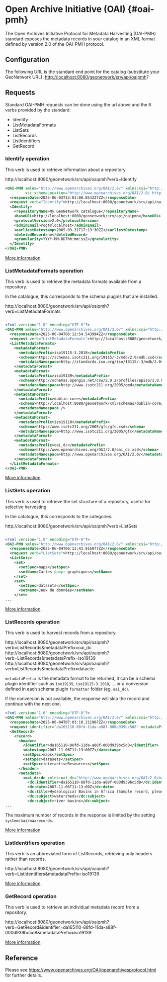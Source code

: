 # Open Archive Initiative (OAI) {#oai-pmh}

The Open Archives Initiative Protocol for Metadata Harvesting (OAI-PMH) standard exposes the metadata records in your catalog in an XML format defined by version 2.0 of the OAI-PMH protocol.

## Configuration

The following URL is the standard end point for the catalog (substitute your GeoNetwork URL): <http://localhost:8080/geonetwork/srv/api/oaipmh>?

## Requests

Standard OAI-PMH requests can be done using the url above and the 6 verbs provided by the standard:

-   Identify
-   ListMetadataFormats
-   ListSets
-   ListRecords
-   ListIdentifiers
-   GetRecord


### Identify operation

This verb is used to retrieve information about a repository.

http://localhost:8080/geonetwork/srv/api/oaipmh?verb=Identify

```xml
<OAI-PMH xmlns="http://www.openarchives.org/OAI/2.0/" xmlns:xsi="http://www.w3.org/2001/XMLSchema-instance"
         xsi:schemaLocation="http://www.openarchives.org/OAI/2.0/ http://www.openarchives.org/OAI/2.0/OAI-PMH.xsd">
  <responseDate>2025-06-03T13:03:08.054227ZZ</responseDate>
  <request verb="Identify">http://localhost:8080/geonetwork/srv/api/oaipmh</request>
  <Identify>
    <repositoryName>My GeoNetwork catalogue</repositoryName>
    <baseURL>http://localhost:8080/geonetwork/srv/api/oaipmh</baseURL>
    <protocolVersion>2.0</protocolVersion>
    <adminEmail>root@localhost</adminEmail>
    <earliestDatestamp>2005-03-31T17:13:30ZZ</earliestDatestamp>
    <deletedRecord>no</deletedRecord>
    <granularity>YYYY-MM-DDThh:mm:ssZ</granularity>
  </Identify>
</OAI-PMH>
```


[More information](https://www.openarchives.org/OAI/openarchivesprotocol.html#Identify).

### ListMetadataFormats operation

This verb is used to retrieve the metadata formats available from a repository.

In the catalogue, this corresponds to the schema plugins that are installed.

http://localhost:8080/geonetwork/srv/api/oaipmh?verb=ListMetadataFormats

```xml

<?xml version="1.0" encoding="UTF-8"?>
<OAI-PMH xmlns="http://www.openarchives.org/OAI/2.0/" xmlns:xsi="http://www.w3.org/2001/XMLSchema-instance" xsi:schemaLocation="http://www.openarchives.org/OAI/2.0/ http://www.openarchives.org/OAI/2.0/OAI-PMH.xsd">
  <responseDate>2025-06-04T06:12:54.543994ZZ</responseDate>
  <request verb="ListMetadataFormats">http://localhost:8080/geonetwork/srv/api/oaipmh</request>
  <ListMetadataFormats>
    <metadataFormat>
      <metadataPrefix>iso19115-3.2018</metadataPrefix>
      <schema>https://schemas.isotc211.org/19115/-3/mdb/2.0/mdb.xsd</schema>
      <metadataNamespace>http://standards.iso.org/iso/19115/-3/mdb/2.0</metadataNamespace>
    </metadataFormat>
    <metadataFormat>
      <metadataPrefix>iso19139</metadataPrefix>
      <schema>http://schemas.opengis.net/csw/2.0.2/profiles/apiso/1.0.0/apiso.xsd</schema>
      <metadataNamespace>http://www.isotc211.org/2005/gmd</metadataNamespace>
    </metadataFormat>
    <metadataFormat>
      <metadataPrefix>dublin-core</metadataPrefix>
      <schema>http://localhost:8080/geonetwork/xml/schemas/dublin-core/schema.xsd</schema>
      <metadataNamespace />
    </metadataFormat>
    <metadataFormat>
      <metadataPrefix>iso19110</metadataPrefix>
      <schema>http://www.isotc211.org/2005/gfc/gfc.xsd</schema>
      <metadataNamespace>http://www.isotc211.org/2005/gfc</metadataNamespace>
    </metadataFormat>
    <metadataFormat>
      <metadataPrefix>oai_dc</metadataPrefix>
      <schema>http://www.openarchives.org/OAI/2.0/oai_dc.xsd</schema>
      <metadataNamespace>http://www.openarchives.org/OAI/2.0/</metadataNamespace>
    </metadataFormat>
  </ListMetadataFormats>
</OAI-PMH>
```


[More information](https://www.openarchives.org/OAI/openarchivesprotocol.html#ListMetadataFormats).

### ListSets operation

This verb is used to retrieve the set structure of a repository, useful for selective harvesting.

In the catalogue, this corresponds to the categories.

http://localhost:8080/geonetwork/srv/api/oaipmh?verb=ListSets

```xml

<?xml version="1.0" encoding="UTF-8"?>
<OAI-PMH xmlns="http://www.openarchives.org/OAI/2.0/" xmlns:xsi="http://www.w3.org/2001/XMLSchema-instance" xsi:schemaLocation="http://www.openarchives.org/OAI/2.0/ http://www.openarchives.org/OAI/2.0/OAI-PMH.xsd">
  <responseDate>2025-06-04T06:13:43.916077ZZ</responseDate>
  <request verb="ListSets">http://localhost:8080/geonetwork/srv/api/oaipmh</request>
  <ListSets>
    <set>
      <setSpec>maps</setSpec>
      <setName>Cartes &amp; graphiques</setName>
    </set>
    <set>
      <setSpec>datasets</setSpec>
      <setName>Jeux de données</setName>
    </set>
...
```

[More information](https://www.openarchives.org/OAI/openarchivesprotocol.html#ListSets).


### ListRecords operation

This verb is used to harvest records from a repository.

http://localhost:8080/geonetwork/srv/api/oaipmh?verb=ListRecords&metadataPrefix=oai_dc
http://localhost:8080/geonetwork/srv/api/oaipmh?verb=ListRecords&metadataPrefix=iso19139
http://localhost:8080/geonetwork/srv/api/oaipmh?verb=ListRecords&metadataPrefix=datacite

`metadataPrefix` is the metadata format to be returned, it can be a schema plugin identifier such as `iso19139`, `iso19115-3.2018`, ...
or a conversion defined in each schema plugin `formatter` folder (eg. `oai_dc`).

If the conversion is not available, the response will skip the record and continue with the next one.


```xml
<?xml version="1.0" encoding="UTF-8"?>
<OAI-PMH xmlns="http://www.openarchives.org/OAI/2.0/" xmlns:xsi="http://www.w3.org/2001/XMLSchema-instance" xsi:schemaLocation="http://www.openarchives.org/OAI/2.0/ http://www.openarchives.org/OAI/2.0/OAI-PMH.xsd">
  <responseDate>2025-06-04T07:03:18.211967ZZ</responseDate>
  <request identifier="da165110-88fd-11da-a88f-000d939bc5d8" metadataPrefix="oai_dc" verb="GetRecord">http://localhost:8080/geonetwork/srv/api/oaipmh</request>
  <GetRecord>
    <record>
      <header>
        <identifier>da165110-88fd-11da-a88f-000d939bc5d8</identifier>
        <datestamp>2007-11-06T11:13:00ZZ</datestamp>
        <setSpec>maps</setSpec>
        <setSpec>datasets</setSpec>
        <setSpec>interactiveResources</setSpec>
      </header>
      <metadata>
        <oai_dc:dc xmlns:oai_dc="http://www.openarchives.org/OAI/2.0/oai_dc/" xmlns:dc="http://purl.org/dc/elements/1.1/" xsi:schemaLocation="http://www.openarchives.org/OAI/2.0/oai_dc/ http://www.openarchives.org/OAI/2.0/oai_dc.xsd">
          <dc:identifier>da165110-88fd-11da-a88f-000d939bc5d8</dc:identifier>
          <dc:date>2007-11-06T11:13:00Z</dc:date>
          <dc:title>Hydrological Basins in Africa (Sample record, please remove!)</dc:title>
          <dc:subject>watersheds</dc:subject>
          <dc:subject>river basins</dc:subject>
...
```


The maximum number of records in the response is limited by the setting `system/oai/maxrecords`.

[More information](https://www.openarchives.org/OAI/openarchivesprotocol.html#ListRecords).


### ListIdentifiers operation

This verb is an abbreviated form of ListRecords, retrieving only headers rather than records.

http://localhost:8080/geonetwork/srv/api/oaipmh?verb=ListIdentifiers&metadataPrefix=iso19139

[More information](https://www.openarchives.org/OAI/openarchivesprotocol.html#ListIdentifiers).


### GetRecord operation

This verb is used to retrieve an individual metadata record from a repository.

http://localhost:8080/geonetwork/srv/api/oaipmh?verb=GetRecord&identifier=da165110-88fd-11da-a88f-000d939bc5d8&metadataPrefix=iso19139

[More information](https://www.openarchives.org/OAI/openarchivesprotocol.html#GetRecord).

## Reference

Please see <https://www.openarchives.org/OAI/openarchivesprotocol.html> for further details.
